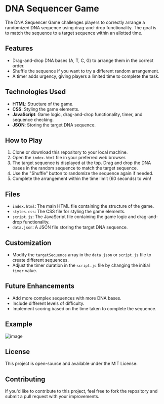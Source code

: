 # DNA Sequencer Game

The DNA Sequencer Game challenges players to correctly arrange a randomized DNA sequence using drag-and-drop functionality. The goal is to match the sequence to a target sequence within an allotted time.

## Features
- Drag-and-drop DNA bases (A, T, C, G) to arrange them in the correct order.
- Shuffle the sequence if you want to try a different random arrangement.
- A timer adds urgency, giving players a limited time to complete the task.

## Technologies Used
- **HTML**: Structure of the game.
- **CSS**: Styling the game elements.
- **JavaScript**: Game logic, drag-and-drop functionality, timer, and sequence checking.
- **JSON**: Storing the target DNA sequence.

## How to Play
1. Clone or download this repository to your local machine.
2. Open the `index.html` file in your preferred web browser.
3. The target sequence is displayed at the top. Drag and drop the DNA bases in the random sequence to match the target sequence.
4. Use the "Shuffle" button to randomize the sequence again if needed.
5. Complete the arrangement within the time limit (60 seconds) to win!

## Files
- `index.html`: The main HTML file containing the structure of the game.
- `styles.css`: The CSS file for styling the game elements.
- `script.js`: The JavaScript file containing the game logic and drag-and-drop functionality.
- `data.json`: A JSON file storing the target DNA sequence.

## Customization
- Modify the `targetSequence` array in the `data.json` or `script.js` file to create different sequences.
- Adjust the timer duration in the `script.js` file by changing the initial `timer` value.

## Future Enhancements
- Add more complex sequences with more DNA bases.
- Include different levels of difficulty.
- Implement scoring based on the time taken to complete the sequence.

## Example

![image](https://github.com/user-attachments/assets/3ee63f81-33a7-4ad3-afcf-b2d8da39d593)

## License
This project is open-source and available under the MIT License.

## Contributing

If you'd like to contribute to this project, feel free to fork the repository and submit a pull request with your improvements.